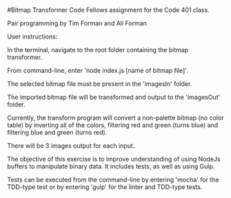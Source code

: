 #Bitmap Transformer
Code Fellows assignment for the Code 401 class.

Pair programming by Tim Forman and Ali Forman

User instructions:

In the terminal, navigate to the root folder containing the bitmap transformer.

From command-line, enter 'node index.js [name of bitmap file]'.

The selected bitmap file must be present in the 'imagesIn' folder.

The imported bitmap file will be transformed and output to the 'imagesOut' folder.

Currently, the transform program will convert a non-palette bitmap (no color table) by inverting all of the colors, filtering red and green (turns blue) and filtering blue and green (turns red).

There will be 3 images output for each input.

The objective of this exercise is to improve understanding of using NodeJs buffers to manipulate binary data. It includes tests, as well as using Gulp.

Tests can be executed from the command-line by entering 'mocha' for the TDD-type test or by entering 'gulp' for the linter and TDD-type tests.
